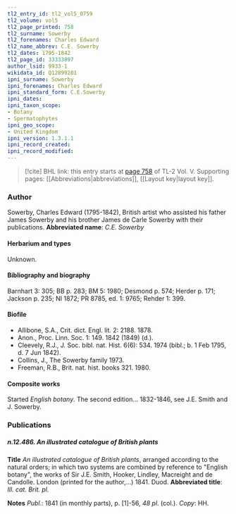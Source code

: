 ```yaml
---
tl2_entry_id: tl2_vol5_0759
tl2_volume: vol5
tl2_page_printed: 758
tl2_surname: Sowerby
tl2_forenames: Charles Edward
tl2_name_abbrev: C.E. Sowerby
tl2_dates: 1795-1842
tl2_page_id: 33333897
author_lsid: 9933-1
wikidata_id: Q12899201
ipni_surname: Sowerby
ipni_forenames: Charles Edward
ipni_standard_form: C.E.Sowerby
ipni_dates: 
ipni_taxon_scope: 
- Botany
- Spermatophytes
ipni_geo_scope: 
- United Kingdom
ipni_version: 1.3.1.1
ipni_record_created: 
ipni_record_modified:
---
```



> [!cite] BHL link: this entry starts at [page 758](https://www.biodiversitylibrary.org/page/33333897) of TL-2 Vol. V.
> Supporting pages: [[Abbreviations|abbreviations]], [[Layout key|layout key]].

### Author

Sowerby, Charles Edward (1795-1842), British artist who assisted his father James Sowerby and his brother James de Carle Sowerby with their publications. 
**Abbreviated name**: *C.E. Sowerby*

#### Herbarium and types

Unknown.

#### Bibliography and biography

Barnhart 3: 305; BB p. 283; BM 5: 1980; Desmond p. 574; Herder p. 171; Jackson p. 235; NI 1872; PR 8785, ed. 1: 9765; Rehder 1: 399.

#### Biofile

- Allibone, S.A., Crit. dict. Engl. lit. 2: 2188. 1878.
- Anon., Proc. Linn. Soc. 1: 149. 1842 (1849) (d.).
- Cleevely, R.J., J. Soc. bibl. nat. Hist. 6(6): 534. 1974 (bibl.; b. 1 Feb 1795, d. 7 Jun 1842).
- Collins, J., The Sowerby family 1973.
- Freeman, R.B., Brit. nat. hist. books 321. 1980.

#### Composite works

Started *English botany*. The second edition... 1832-1846, see J.E. Smith and J. Sowerby.

### Publications

##### n.12.486. An illustrated catalogue of British plants

**Title**
*An illustrated catalogue of British plants*, arranged according to the natural orders; in which two systems are combined by reference to "English botany", the works of Sir J.E. Smith, Hooker, Lindley, Macreight and de Candolle. London (printed for the author,...) 1841. Duod.
**Abbreviated title**: *Ill. cat. Brit. pl.*

**Notes**
*Publ*.: 1841 (in monthly parts), p. \[1\]-56, *48 pl*. (col.). *Copy*: HH.

